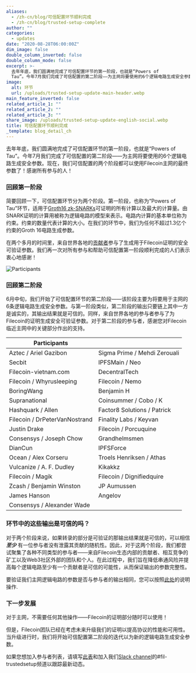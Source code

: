 ```yaml
---
aliases:
  - /zh-cn/blog/可信配置环节顺利完成
  - /zh-cn/blog/trusted-setup-complete
author: ""
categories:
  - updates
date: "2020-08-28T06:00:00Z"
dim_image: false
double_column_inverted: false
double_column_mode: false
excerpt: >-
  去年年底，我们圆满地完成了可信配置环节的第一阶段，也就是“Powers of
  Tau”。今年7月我们完成了可信配置的第二阶段——为主网将要使用的6个逻辑电路生成安全参数。现在，我们可信配置的两个阶段都可以使用Filecoin主网的最终参数了！感谢所有参与的人！
image:
  alt: 环节
  url: /uploads/trusted-setup-update-main-header.webp
main_feature_inverted: false
related_article_1: ""
related_article_2: ""
related_article_3: ""
share_image: /uploads/trusted-setup-update-english-social.webp
title: 可信配置环节顺利完成
_template: blog_detail_ch
---
```


去年年底，我们圆满地完成了可信配置环节的第一阶段，也就是“Powers of Tau”。今年7月我们完成了可信配置的第二阶段——为主网将要使用的6个逻辑电路生成安全参数。现在，我们可信配置的两个阶段都可以使用Filecoin主网的最终参数了！感谢所有参与的人！

### 回顾第一阶段

简要回顾一下，可信配置环节分为两个阶段。第一阶段，也称为“Powers of Tau”环节，适用于[Groth16 zk-SNARKs](https://eprint.iacr.org/2016/260.pdf)可证明的所有计算以及最大的计算量。由SNARK证明的计算用被称为逻辑电路的模型来表示。电路内计算的基本单位称为约束。约束的数量代表计算的大小。在我们的环节中，我们为任何不超过1.3亿个约束的Groth 16电路生成参数。

在两个多月的时间里，来自世界各地的[贡献者](https://github.com/arielgabizon/perpetualpowersoftau#ceremony-progress)参与了生成用于Filecoin证明的安全可验证参数。我们再一次对所有参与和帮助可信配置第一阶段顺利完成的人们表示衷心地感谢！

![Participants](https://filecoin.io/vintage/images/blog/trusted-setup-participants.jpg)

### 回顾第二阶段

6月中旬，我们开始了可信配置环节的第二阶段——该阶段主要为将要用于主网的6条逻辑电路生成安全参数。与第一阶段类似，第二阶段的输出只要链上其中一方是诚实的，其输出结果就是可信的。同样，来自世界各地的参与者参与了为Filecoin的证明生成安全可验证参数。对于第二阶段的参与者，感谢您对Filecoin临近主网中的关键部分作出的支持。

| Participants                  |                              |
| ----------------------------- | ---------------------------- |
| Aztec / Ariel Gazibon         | Sigma Prime / Mehdi Zerouali |
| Secbit                        | IPFSMain / Neo               |
| Filecoin-vietnam.com          | DecentralTech                |
| Filecoin / Whyrusleeping      | Filecoin / Nemo              |
| BoringWang                    | Benjamin H                   |
| Supranational                 | Coinsummer / Cobo / K        |
| Hashquark / Allen             | Factor8 Solutions / Patrick  |
| Filecoin / DrPeterVanNostrand | Finality Labs / Keyvan       |
| Justin Drake                  | Filecoin / Porcuquine        |
| Consensys / Joseph Chow       | Grandhelmsmen                |
| DianCun                       | IPFSForce                    |
| Ocean / Alex Corseru          | Troels Henriksen / Athas     |
| Vulcanize / A. F. Dudley      | Kikakkz                      |
| Filecoin / Magik              | Filecoin / Dignifiedquire    |
| Zcash / Benjamin Winston      | JP Aumussen                  |
| James Hanson                  | Angelov                      |
| Consensys / Alexander Wade    |                              |

### 环节中的这些输出是可信的吗？

对于两个阶段来说，如果转录的部分是可验证的那输出结果就是可信的，可以相信 **_至少_** 有一位参与者没有泄露其贡献的随机性。因此，对于这两个阶段，我们都尝试聚集了各种不同类型的参与者——来自Filecoin生态内部的贡献者、相互竞争的矿工以及Web3社区外部的团队和个人。在此过程中，我们旨在降低串通风险并提高每个逻辑电路至少有一个贡献者是可信的可能性，从而保证输出的参数完整性。

要验证我们主网逻辑电路的参数是否与参与者的输出相同，您可以按照[此处](https://github.com/filecoin-project/phase2-attestations/tree/a5f58bc31efbfdcd93f0207efe475c62a50ae13c/b288702#phase-2-validation)的说明操作.

### 下一步发展

对于主网，不需要任何其他操作——Filecoin的证明部分随时可以使用！

但是，Filecoin团队已经在考虑未来升级我们的证明以提高协议的性能和可用性。当升级进行时，我们将开始可信配置第二阶段的迭代以为新的逻辑电路生成安全参数。

如果您想加入参与者列表，请填写[此表](https://forms.gle/oJaT1v1Kyge4FiK6A)和加入我们[Slack channel](https://filecoin.io/slack)的#fil-trustedsetup频道以跟踪最新动态。
